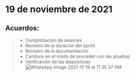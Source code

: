 # 19 de noviembre de 2021
## Acuerdos:
>- Comprobación de avances
>- Revisión de la duración del sprint
>- Revisión de la documentación
>- Cambios en el modo de proceder con las pruebas
>- Verificación de las diapositivas
![WhatsApp Image 2021-11-19 at 11 35 37 AM](https://user-images.githubusercontent.com/89328280/142781458-c1811139-ed50-4d15-a36e-97dc7db77ae9.jpeg)
